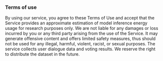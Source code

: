 ### Terms of use
By using our service, you agree to these Terms of Use and accept that the Service provides an approximate estimation of model inference energy usage for research purposes only. We are not liable for any damages or loss incurred by you or any third party arising from the use of the Service. It may generate offensive content and offers limited safety measures, thus should not be used for any illegal, harmful, violent, racist, or sexual purposes. The service collects user dialogue data and voting results. We reserve the right to distribute the dataset in the future.
